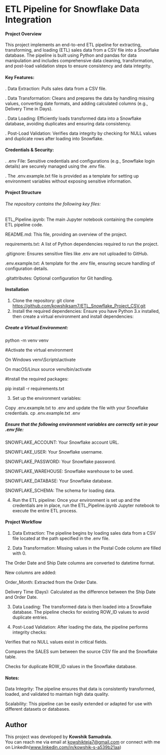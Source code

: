 # ETL Pipeline for Snowflake Data Integration
#### Project Overview
This project implements an end-to-end ETL pipeline for extracting, transforming, and loading (ETL) sales data from a CSV file into a Snowflake database. The pipeline is built using Python and pandas for data manipulation and includes comprehensive data cleaning, transformation, and post-load validation steps to ensure consistency and data integrity.
#### Key Features:
. Data Extraction: Pulls sales data from a CSV file.

. Data Transformation: Cleans and prepares the data by handling missing values, converting date formats, and adding calculated columns (e.g., Delivery Time in Days).

. Data Loading: Efficiently loads transformed data into a Snowflake database, avoiding duplicates and ensuring data consistency.

. Post-Load Validation: Verifies data integrity by checking for NULL values and duplicate rows after loading into Snowflake.

#### Credentials & Security:

. .env File: Sensitive credentials and configurations (e.g., Snowflake login details) are securely managed using the .env file.

. The .env.example.txt file is provided as a template for setting up environment variables without exposing sensitive information.

#### Project Structure
###### The repository contains the following key files:

 ETL_Pipeline.ipynb: The main Jupyter notebook containing the complete ETL pipeline code.

 README.md: This file, providing an overview of the project.

 requirements.txt: A list of Python dependencies required to run the project.

 .gitignore: Ensures sensitive files like .env are not uploaded to GitHub.

 .env.example.txt: A template for the .env file, ensuring secure handling of configuration details.

 .gitattributes: Optional configuration for Git handling.

#### Installation
1. Clone the repository:
git clone https://github.com/kowshiksam7/ETL_Snowflake_Project_CSV.git
2. Install the required dependencies:
Ensure you have Python 3.x installed, then create a virtual environment and install dependencies:

##### Create a Virtual Environment:

python -m venv venv

#Activate the virtual environment

 On Windows
venv\Scripts\activate

 On macOS/Linux
source venv/bin/activate

 #Install the required packages:
 
pip install -r requirements.txt

3. Set up the environment variables:
   
Copy .env.example.txt to .env and update the file with your Snowflake credentials.
cp .env.example.txt .env

##### Ensure that the following environment variables are correctly set in your .env file:

SNOWFLAKE_ACCOUNT: Your Snowflake account URL.

SNOWFLAKE_USER: Your Snowflake username.

SNOWFLAKE_PASSWORD: Your Snowflake password.

SNOWFLAKE_WAREHOUSE: Snowflake warehouse to be used.

SNOWFLAKE_DATABASE: Your Snowflake database.

SNOWFLAKE_SCHEMA: The schema for loading data.

4. Run the ETL pipeline:
Once your environment is set up and the credentials are in place, run the ETL_Pipeline.ipynb Jupyter notebook to execute the entire ETL process.

#### Project Workflow
1. Data Extraction:
The pipeline begins by loading sales data from a CSV file located at the path specified in the .env file.

2. Data Transformation:
Missing values in the Postal Code column are filled with 0.

The Order Date and Ship Date columns are converted to datetime format.

New columns are added:

Order_Month: Extracted from the Order Date.

Delivery Time (Days): Calculated as the difference between the Ship Date and Order Date.

3. Data Loading:
The transformed data is then loaded into a Snowflake database. The pipeline checks for existing ROW_ID values to avoid duplicate entries.

4. Post-Load Validation:
After loading the data, the pipeline performs integrity checks:

Verifies that no NULL values exist in critical fields.

Compares the SALES sum between the source CSV file and the Snowflake table.

Checks for duplicate ROW_ID values in the Snowflake database.

#### Notes:

Data Integrity: The pipeline ensures that data is consistently transformed, loaded, and validated to maintain high data quality.

Scalability: This pipeline can be easily extended or adapted for use with different datasets or databases.

## Author

This project was developed by **Kowshik Samudrala**.  
You can reach me via email at kowshikteja7@gmail.com or connect with me on LinkedIn(www.linkedin.com/in/kowshik-s-a539b21aa)


